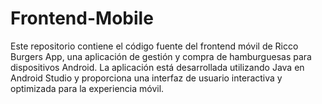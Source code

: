 # Frontend-Mobile
Este repositorio contiene el código fuente del frontend móvil de Ricco Burgers App, una aplicación de gestión y compra de hamburguesas para dispositivos Android. La aplicación está desarrollada utilizando Java en Android Studio y proporciona una interfaz de usuario interactiva y optimizada para la experiencia móvil.
